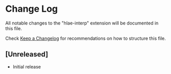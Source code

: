 # Change Log

All notable changes to the "hlae-interp" extension will be documented in this file.

Check [Keep a Changelog](http://keepachangelog.com/) for recommendations on how to structure this file.

## [Unreleased]

- Initial release